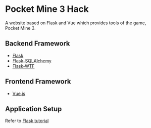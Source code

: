 # Pocket Mine 3 Hack
A website based on Flask and Vue which provides tools of the game, Pocket Mine 3.

## Backend Framework
* [Flask](https://flask.palletsprojects.com/)
* [Flask-SQLAlchemy](https://flask-sqlalchemy.palletsprojects.com/)
* [Flask-WTF](https://flask-wtf.readthedocs.io/)

## Frontend Framework
* [Vue.js](https://vuejs.org/)

## Application Setup
Refer to [Flask tutorial](https://flask.palletsprojects.com/en/1.1.x/tutorial/factory/#run-the-application)